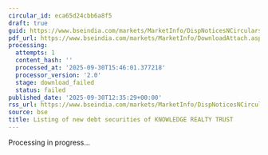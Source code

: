 ```yaml
---
circular_id: eca65d24cbb6a8f5
draft: true
guid: https://www.bseindia.com/markets/MarketInfo/DispNoticesNCirculars.aspx?Noticeid={E37D3DA4-FD51-46C3-A8D3-2152290FD5AE}&noticeno=20250930-47&dt=09/30/2025&icount=47&totcount=104&flag=0
pdf_url: https://www.bseindia.com/markets/MarketInfo/DownloadAttach.aspx?id=20250930-47&attachedId=
processing:
  attempts: 1
  content_hash: ''
  processed_at: '2025-09-30T15:46:01.377218'
  processor_version: '2.0'
  stage: download_failed
  status: failed
published_date: '2025-09-30T12:35:29+00:00'
rss_url: https://www.bseindia.com/markets/MarketInfo/DispNoticesNCirculars.aspx?Noticeid={E37D3DA4-FD51-46C3-A8D3-2152290FD5AE}&noticeno=20250930-47&dt=09/30/2025&icount=47&totcount=104&flag=0
source: bse
title: Listing of new debt securities of KNOWLEDGE REALTY TRUST
---
```


Processing in progress...